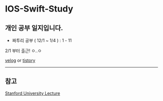 # IOS-Swift-Study

## 개인 공부 일지입니다.
  - 짜투리 공부 ( 12/1 ~ 1/4 ) : 1 - 11
  
2/1 부터 출근!   ㅇ..ㅇ

[velog](https://velog.io/@everytime79/series/IOS) or [tistory](https://soosdev.tistory.com/category/Study/IOS%20Swift%20%7C%20%ED%8C%A8%EC%8A%A4%ED%8A%B8%EC%BB%B4%ED%8D%BC%EC%8A%A4)

---

## 참고 
[Stanford University Lecture](https://youtu.be/jbtqIBpUG7g)
